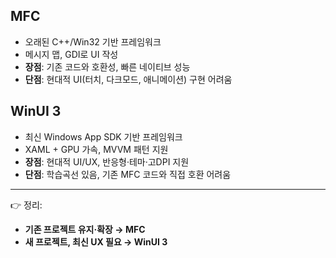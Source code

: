 ## MFC

* 오래된 C++/Win32 기반 프레임워크
* 메시지 맵, GDI로 UI 작성
* **장점**: 기존 코드와 호환성, 빠른 네이티브 성능
* **단점**: 현대적 UI(터치, 다크모드, 애니메이션) 구현 어려움

## WinUI 3

* 최신 Windows App SDK 기반 프레임워크
* XAML + GPU 가속, MVVM 패턴 지원
* **장점**: 현대적 UI/UX, 반응형·테마·고DPI 지원
* **단점**: 학습곡선 있음, 기존 MFC 코드와 직접 호환 어려움

---

👉 정리:

* **기존 프로젝트 유지·확장 → MFC**
* **새 프로젝트, 최신 UX 필요 → WinUI 3**
